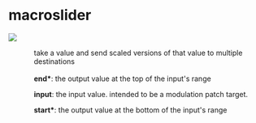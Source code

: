 
<a name=macroslider></a><br>
# <b>macroslider</b>
<img src="../images/macroslider.png"><br>
<div style="display:inline-block;margin-left:50px;">
take a value and send scaled versions of that value to multiple destinations<br/><br/>
<b>end*</b>: the output value at the top of the input's range<br>

<b>input</b>: the input value. intended to be a modulation patch target.<br>

<b>start*</b>: the output value at the bottom of the input's range<br>
